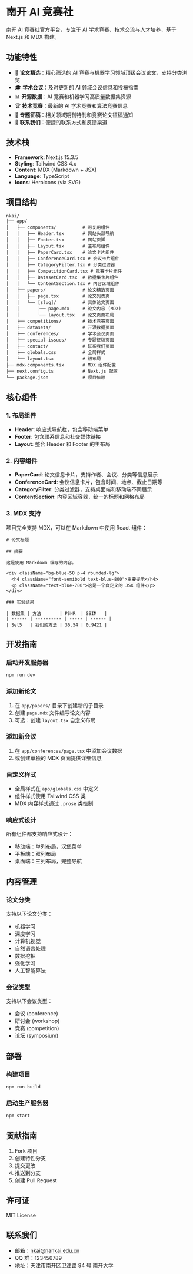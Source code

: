 # 南开 AI 竞赛社

南开 AI 竞赛社官方平台，专注于 AI 学术竞赛、技术交流与人才培养，基于 Next.js 和 MDX 构建。

## 功能特性

- 📝 **论文精选**：精心筛选的 AI 竞赛与机器学习领域顶级会议论文，支持分类浏览
- 🎓 **学术会议**：及时更新的 AI 领域会议信息和投稿指南
- 📊 **开源数据**：AI 竞赛和机器学习高质量数据集资源
- 🏆 **技术竞赛**：最新的 AI 学术竞赛和算法竞赛信息
- 📄 **专题征稿**：相关领域期刊特刊和竞赛论文征稿通知
- 💬 **联系我们**：便捷的联系方式和反馈渠道

## 技术栈

- **Framework**: Next.js 15.3.5
- **Styling**: Tailwind CSS 4.x
- **Content**: MDX (Markdown + JSX)
- **Language**: TypeScript
- **Icons**: Heroicons (via SVG)

## 项目结构

```
nkai/
├── app/
│   ├── components/          # 可复用组件
│   │   ├── Header.tsx       # 网站头部导航
│   │   ├── Footer.tsx       # 网站页脚
│   │   ├── Layout.tsx       # 主布局组件
│   │   ├── PaperCard.tsx    # 论文卡片组件
│   │   ├── ConferenceCard.tsx # 会议卡片组件
│   │   ├── CategoryFilter.tsx # 分类过滤器
│   │   ├── CompetitionCard.tsx # 竞赛卡片组件
│   │   ├── DatasetCard.tsx  # 数据集卡片组件
│   │   └── ContentSection.tsx # 内容区域组件
│   ├── papers/              # 论文精选页面
│   │   ├── page.tsx         # 论文列表页
│   │   └── [slug]/          # 具体论文页面
│   │       ├── page.mdx     # 论文内容 (MDX)
│   │       └── layout.tsx   # 论文页面布局
│   ├── competitions/        # 技术竞赛页面
│   ├── datasets/            # 开源数据页面
│   ├── conferences/         # 学术会议页面
│   ├── special-issues/      # 专题征稿页面
│   ├── contact/             # 联系我们页面
│   ├── globals.css          # 全局样式
│   └── layout.tsx           # 根布局
├── mdx-components.tsx       # MDX 组件配置
├── next.config.ts           # Next.js 配置
└── package.json             # 项目依赖
```

## 核心组件

### 1. 布局组件

- **Header**: 响应式导航栏，包含移动端菜单
- **Footer**: 包含联系信息和社交媒体链接
- **Layout**: 整合 Header 和 Footer 的主布局

### 2. 内容组件

- **PaperCard**: 论文信息卡片，支持作者、会议、分类等信息展示
- **ConferenceCard**: 会议信息卡片，包含时间、地点、截止日期等
- **CategoryFilter**: 分类过滤器，支持桌面端和移动端不同展示
- **ContentSection**: 内容区域容器，统一的标题和网格布局

### 3. MDX 支持

项目完全支持 MDX，可以在 Markdown 中使用 React 组件：

```mdx
# 论文标题

## 摘要

这是使用 Markdown 编写的内容。

<div className="bg-blue-50 p-4 rounded-lg">
  <h4 className="font-semibold text-blue-800">重要提示</h4>
  <p className="text-blue-700">这是一个自定义的 JSX 组件</p>
</div>

### 实验结果

| 数据集 | 方法       | PSNR  | SSIM   |
| ------ | ---------- | ----- | ------ |
| Set5   | 我们的方法 | 36.54 | 0.9421 |
```

## 开发指南

### 启动开发服务器

```bash
npm run dev
```

### 添加新论文

1. 在 `app/papers/` 目录下创建新的子目录
2. 创建 `page.mdx` 文件编写论文内容
3. 可选：创建 `layout.tsx` 自定义布局

### 添加新会议

1. 在 `app/conferences/page.tsx` 中添加会议数据
2. 或创建单独的 MDX 页面提供详细信息

### 自定义样式

- 全局样式在 `app/globals.css` 中定义
- 组件样式使用 Tailwind CSS 类
- MDX 内容样式通过 `.prose` 类控制

### 响应式设计

所有组件都支持响应式设计：

- 移动端：单列布局，汉堡菜单
- 平板端：双列布局
- 桌面端：三列布局，完整导航

## 内容管理

### 论文分类

支持以下论文分类：

- 机器学习
- 深度学习
- 计算机视觉
- 自然语言处理
- 数据挖掘
- 强化学习
- 人工智能算法

### 会议类型

支持以下会议类型：

- 会议 (conference)
- 研讨会 (workshop)
- 竞赛 (competition)
- 论坛 (symposium)

## 部署

### 构建项目

```bash
npm run build
```

### 启动生产服务器

```bash
npm start
```

## 贡献指南

1. Fork 项目
2. 创建特性分支
3. 提交更改
4. 推送到分支
5. 创建 Pull Request

## 许可证

MIT License

## 联系我们

- 邮箱：nkai@nankai.edu.cn
- QQ 群：123456789
- 地址：天津市南开区卫津路 94 号 南开大学
